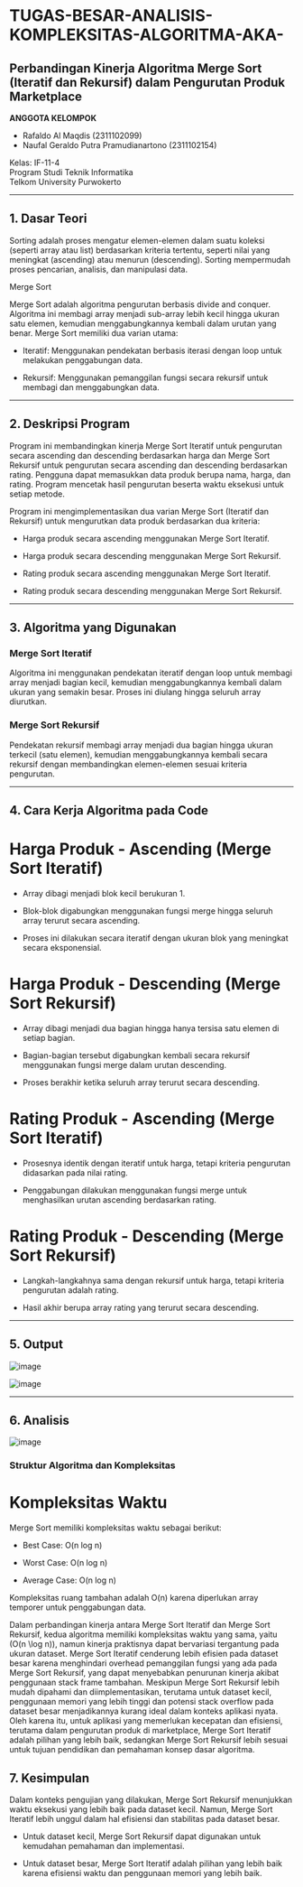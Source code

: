 # TUGAS-BESAR-ANALISIS-KOMPLEKSITAS-ALGORITMA-AKA-
## Perbandingan Kinerja Algoritma Merge Sort (Iteratif dan Rekursif) dalam Pengurutan Produk Marketplace

**ANGGOTA KELOMPOK**
- Rafaldo Al Maqdis (2311102099)
- Naufal Geraldo Putra Pramudianartono (2311102154)

Kelas: IF-11-4  
Program Studi Teknik Informatika  
Telkom University Purwokerto  

---

## 1. Dasar Teori
Sorting adalah proses mengatur elemen-elemen dalam suatu koleksi (seperti array atau list) berdasarkan kriteria tertentu, seperti nilai yang meningkat (ascending) atau menurun (descending). Sorting mempermudah proses pencarian, analisis, dan manipulasi data.

 Merge Sort

Merge Sort adalah algoritma pengurutan berbasis divide and conquer. Algoritma ini membagi array menjadi sub-array lebih kecil hingga ukuran satu elemen, kemudian menggabungkannya kembali dalam urutan yang benar. Merge Sort memiliki dua varian utama:

- Iteratif: Menggunakan pendekatan berbasis iterasi dengan loop untuk melakukan penggabungan data.

- Rekursif: Menggunakan pemanggilan fungsi secara rekursif untuk membagi dan menggabungkan data.

---

## 2. Deskripsi Program
Program ini membandingkan kinerja Merge Sort Iteratif untuk pengurutan secara ascending dan descending berdasarkan harga dan Merge Sort Rekursif untuk pengurutan secara ascending dan descending berdasarkan rating. Pengguna dapat memasukkan data produk berupa nama, harga, dan rating. Program mencetak hasil pengurutan beserta waktu eksekusi untuk setiap metode.

Program ini mengimplementasikan dua varian Merge Sort (Iteratif dan Rekursif) untuk mengurutkan data produk berdasarkan dua kriteria:

- Harga produk secara ascending menggunakan Merge Sort Iteratif.

- Harga produk secara descending menggunakan Merge Sort Rekursif.

- Rating produk secara ascending menggunakan Merge Sort Iteratif.

- Rating produk secara descending menggunakan Merge Sort Rekursif.

---

## 3. Algoritma yang Digunakan

### Merge Sort Iteratif
Algoritma ini menggunakan pendekatan iteratif dengan loop untuk membagi array menjadi bagian kecil, kemudian menggabungkannya kembali dalam ukuran yang semakin besar. Proses ini diulang hingga seluruh array diurutkan.

### Merge Sort Rekursif
Pendekatan rekursif membagi array menjadi dua bagian hingga ukuran terkecil (satu elemen), kemudian menggabungkannya kembali secara rekursif dengan membandingkan elemen-elemen sesuai kriteria pengurutan.

---

## 4. Cara Kerja Algoritma pada Code

 # Harga Produk - Ascending (Merge Sort Iteratif)

- Array dibagi menjadi blok kecil berukuran 1.

- Blok-blok digabungkan menggunakan fungsi merge hingga seluruh array terurut secara ascending.

- Proses ini dilakukan secara iteratif dengan ukuran blok yang meningkat secara eksponensial.

 # Harga Produk - Descending (Merge Sort Rekursif)

- Array dibagi menjadi dua bagian hingga hanya tersisa satu elemen di setiap bagian.

- Bagian-bagian tersebut digabungkan kembali secara rekursif menggunakan fungsi merge dalam urutan descending.

- Proses berakhir ketika seluruh array terurut secara descending.

# Rating Produk - Ascending (Merge Sort Iteratif)

- Prosesnya identik dengan iteratif untuk harga, tetapi kriteria pengurutan didasarkan pada nilai rating.

- Penggabungan dilakukan menggunakan fungsi merge untuk menghasilkan urutan ascending berdasarkan rating.

# Rating Produk - Descending (Merge Sort Rekursif)

- Langkah-langkahnya sama dengan rekursif untuk harga, tetapi kriteria pengurutan adalah rating.

- Hasil akhir berupa array rating yang terurut secara descending.


---

## 5. Output
![image](https://github.com/user-attachments/assets/ba4016ec-402e-4400-9e2a-f6fc25770c86)

![image](https://github.com/user-attachments/assets/2b65362e-68a1-46ff-9714-b408f1625301)

---

## 6. Analisis

![image](https://github.com/user-attachments/assets/dac9e8a4-6e44-4791-a027-7f6571da4958)

### Struktur Algoritma dan Kompleksitas
 # Kompleksitas Waktu

Merge Sort memiliki kompleksitas waktu sebagai berikut:

- Best Case: O(n log n)

- Worst Case: O(n log n)

- Average Case: O(n log n)

Kompleksitas ruang tambahan adalah O(n) karena diperlukan array temporer untuk penggabungan data.

Dalam perbandingan kinerja antara Merge Sort Iteratif dan Merge Sort Rekursif, kedua algoritma memiliki kompleksitas waktu yang sama, yaitu (O(n \log n)), namun kinerja praktisnya dapat bervariasi tergantung pada ukuran dataset. Merge Sort Iteratif cenderung lebih efisien pada dataset besar karena menghindari overhead pemanggilan fungsi yang ada pada Merge Sort Rekursif, yang dapat menyebabkan penurunan kinerja akibat penggunaan stack frame tambahan. Meskipun Merge Sort Rekursif lebih mudah dipahami dan diimplementasikan, terutama untuk dataset kecil, penggunaan memori yang lebih tinggi dan potensi stack overflow pada dataset besar menjadikannya kurang ideal dalam konteks aplikasi nyata. Oleh karena itu, untuk aplikasi yang memerlukan kecepatan dan efisiensi, terutama dalam pengurutan produk di marketplace, Merge Sort Iteratif adalah pilihan yang lebih baik, sedangkan Merge Sort Rekursif lebih sesuai untuk tujuan pendidikan dan pemahaman konsep dasar algoritma.
 
## 7. Kesimpulan
Dalam konteks pengujian yang dilakukan, Merge Sort Rekursif menunjukkan waktu eksekusi yang lebih baik pada dataset kecil. Namun, Merge Sort Iteratif lebih unggul dalam hal efisiensi dan stabilitas pada dataset besar.

  -  Untuk dataset kecil, Merge Sort Rekursif dapat digunakan untuk kemudahan pemahaman dan implementasi.

  -  Untuk dataset besar, Merge Sort Iteratif adalah pilihan yang lebih baik karena efisiensi waktu dan penggunaan memori yang lebih baik.

